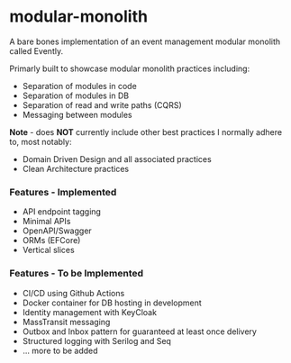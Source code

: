# modular-monolith

A bare bones implementation of an event management modular monolith called Evently.

Primarly built to showcase modular monolith practices including:

- Separation of modules in code
- Separation of modules in DB
- Separation of read and write paths (CQRS)
- Messaging between modules

**Note** - does **NOT** currently include other best practices I normally adhere to, most notably:

- Domain Driven Design and all associated practices
- Clean Architecture practices

### Features - Implemented

- API endpoint tagging
- Minimal APIs
- OpenAPI/Swagger
- ORMs (EFCore)
- Vertical slices

### Features - To be Implemented

- CI/CD using Github Actions
- Docker container for DB hosting in development
- Identity management with KeyCloak
- MassTransit messaging
- Outbox and Inbox pattern for guaranteed at least once delivery
- Structured logging with Serilog and Seq
- ... more to be added


